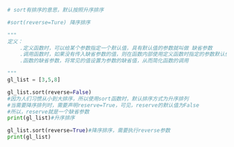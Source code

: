 
<BlogInfo id="897" title="12.缺省参数" author="白日梦想猿" pv=0 read_times=0 pre_cost_time="0分21秒" category="语法进阶" tag_list="['语法进阶']" create_time="2020.02.18 13:10:47" update_time="2020.02.18 13:27:29" />

```python
# sort有排序的意思，默认按照升序排序

#sort(reverse=Ture) 降序排序

"""
定义：
    .定义函数时，可以给某个参数指定一个默认值，具有默认值的参数就叫做 缺省参数
    .调用函数时，如果没有传入缺省参数的值，则在函数内部使用定义函数时指定的参数默认值
    .函数的缺省参数，将常见的值设置为参数的缺省值，从而简化函数的调用

"""
gl_list = [3,5,8]

gl_list.sort(reverse=False)
#因为人们习惯从小到大排序，所以使用sort函数时，默认排序方式为升序排列
#当需要降序排列时，需要声明reserve=True，可见，reserve的默认值为False
#所以，reserve就是一个缺省参数
print(gl_list)#升序排序

gl_list.sort(reverse=True)#降序排序，需要执行reverse参数
print(gl_list)
```
